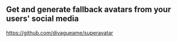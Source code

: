 ## Get and generate fallback avatars from your users' social media

https://github.com/divagueame/superavatar